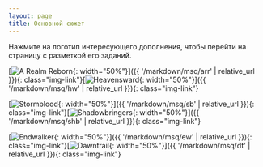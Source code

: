 ```yaml
---
layout: page
title: Основной сюжет
---
```


Нажмите на логотип интересующего дополнения, чтобы перейти на страницу с разметкой его заданий.

[![A Realm Reborn](https://img.finalfantasyxiv.com/lds/promo/h/X/KCJMZLlb5Rv-N7ufzToR3Vjkrw.png){: width="50%"}]({{ '/markdown/msq/arr' | relative_url }}){: class="img-link"}[![Heavensward](https://img.finalfantasyxiv.com/lds/promo/h/V/oix6ArbjdX0Pc-vVmcKoRl1DxQ.png){: width="50%"}]({{ '/markdown/msq/hw' | relative_url }}){: class="img-link"}

[![Stormblood](https://img.finalfantasyxiv.com/lds/promo/h/5/qL7UGNtOLlsnvwmC1WY2qT8LQ4.png){: width="50%"}]({{ '/markdown/msq/sb' | relative_url }}){: class="img-link"}[![Shadowbringers](https://img.finalfantasyxiv.com/lds/promo/h/k/BcleFGgVCloJ5Qenaid5yAuHkI.png){: width="50%"}]({{ '/markdown/msq/shb' | relative_url }}){: class="img-link"}

[![Endwalker](https://img.finalfantasyxiv.com/lds/promo/h/J/AXiQV5PXQ7Km0QWGflRjhYAT7s.png){: width="50%"}]({{ '/markdown/msq/ew' | relative_url }}){: class="img-link"}[![Dawntrail](https://img.finalfantasyxiv.com/lds/promo/h/m/bhrQKlCYoZcPioJEC0HZiWtJFs.png){: width="50%"}]({{ '/markdown/msq/dt' | relative_url }}){: class="img-link"}